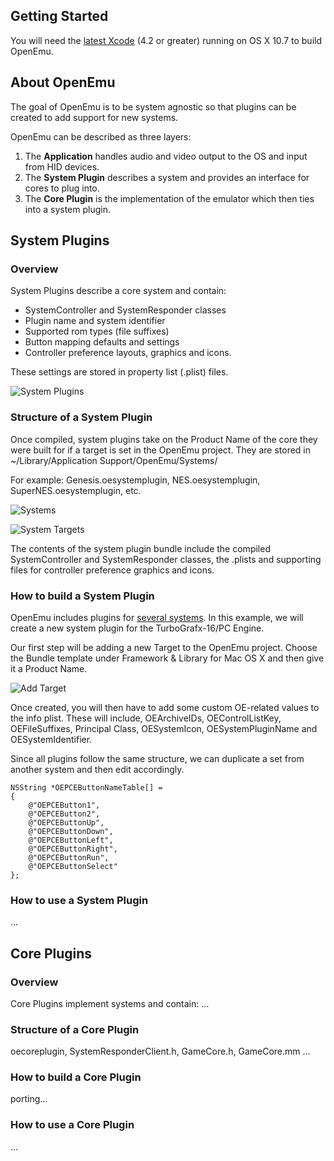 ## Getting Started
You will need the [latest Xcode](https://developer.apple.com/xcode/) (4.2 or greater) running on OS X 10.7 to build OpenEmu.

## About OpenEmu
The goal of OpenEmu is to be system agnostic so that plugins can be created to add support for new systems.

OpenEmu can be described as three layers:

1. The **Application** handles audio and video output to the OS and input from HID devices. 
2. The **System Plugin** describes a system and provides an interface for cores to plug into.
3. The **Core Plugin** is the implementation of the emulator which then ties into a system plugin.

## System Plugins

### Overview
System Plugins describe a core system and contain:

* SystemController and SystemResponder classes
* Plugin name and system identifier
* Supported rom types (file suffixes)
* Button mapping defaults and settings
* Controller preference layouts, graphics and icons.

These settings are stored in property list (.plist) files.

![System Plugins](http://i.imgur.com/vISr5.png)

### Structure of a System Plugin
Once compiled, system plugins take on the Product Name of the core they were built for if a target is set in the OpenEmu project. They are stored in ~/Library/Application Support/OpenEmu/Systems/

For example: Genesis.oesystemplugin, NES.oesystemplugin, SuperNES.oesystemplugin, etc.

![Systems](http://i.imgur.com/Pwehv.png)

![System Targets](http://i.imgur.com/VvVx9.png)

The contents of the system plugin bundle include the compiled SystemController and SystemResponder classes, the .plists and supporting files for controller preference graphics and icons.

### How to build a System Plugin
OpenEmu includes plugins for [several systems](https://github.com/OpenEmu/OpenEmu/wiki/Emulators). In this example, we will create a new system plugin for the TurboGrafx-16/PC Engine.

Our first step will be adding a new Target to the OpenEmu project. Choose the Bundle template under Framework & Library for Mac OS X and then give it a Product Name.

![Add Target](http://i.imgur.com/MZDnp.png)

Once created, you will then have to add some custom OE-related values to the info plist. These will include, OEArchiveIDs, OEControlListKey, OEFileSuffixes, Principal Class, OESystemIcon, OESystemPluginName and OESystemIdentifier.

Since all plugins follow the same structure, we can duplicate a set from another system and then edit accordingly.

    NSString *OEPCEButtonNameTable[] =
    {
        @"OEPCEButton1",
        @"OEPCEButton2",
        @"OEPCEButtonUp",
        @"OEPCEButtonDown",
        @"OEPCEButtonLeft",
        @"OEPCEButtonRight",
        @"OEPCEButtonRun",
        @"OEPCEButtonSelect"
    };

### How to use a System Plugin
...


## Core Plugins

### Overview
Core Plugins implement systems and contain:
...

### Structure of a Core Plugin
oecoreplugin, SystemResponderClient.h, GameCore.h, GameCore.mm ...

### How to build a Core Plugin
porting...

### How to use a Core Plugin
...